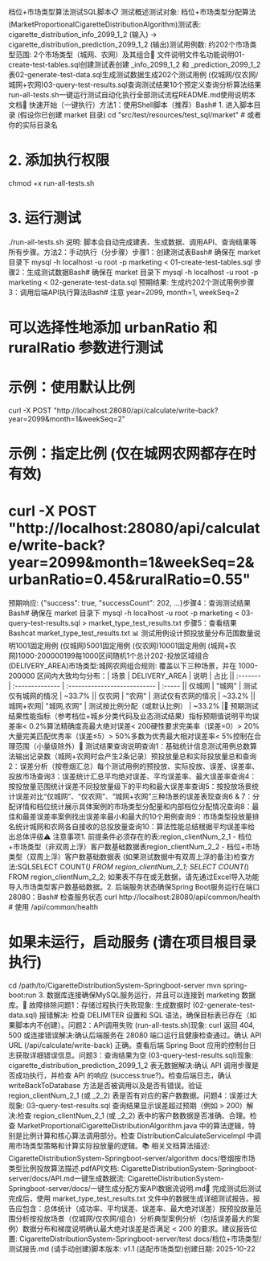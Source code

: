 档位+市场类型算法测试SQL脚本📋 测试概述测试对象: 档位+市场类型分配算法 (MarketProportionalCigaretteDistributionAlgorithm)测试表: cigarette_distribution_info_2099_1_2 (输入) → cigarette_distribution_prediction_2099_1_2 (输出)测试用例数: 约202个市场类型范围: 2个市场类型（城网、农网）及其组合📂 文件说明文件名功能说明01-create-test-tables.sql创建测试表创建 _info_2099_1_2 和 _prediction_2099_1_2 表02-generate-test-data.sql生成测试数据生成202个测试用例 (仅城网/仅农网/城网+农网)03-query-test-results.sql查询测试结果10个预定义查询分析算法结果run-all-tests.sh一键运行测试自动化执行全部测试流程README.md使用说明本文档🚀 快速开始（一键执行）方法1：使用Shell脚本（推荐）Bash# 1. 进入脚本目录 (假设你已创建 market 目录)
cd "src/test/resources/test_sql/market" # 或者你的实际目录名

# 2. 添加执行权限
chmod +x run-all-tests.sh

# 3. 运行测试
./run-all-tests.sh
说明: 脚本会自动完成建表、生成数据、调用API、查询结果等所有步骤。方法2：手动执行（分步骤）步骤1：创建测试表Bash# 确保在 market 目录下
mysql -h localhost -u root -p marketing < 01-create-test-tables.sql
步骤2：生成测试数据Bash# 确保在 market 目录下
mysql -h localhost -u root -p marketing < 02-generate-test-data.sql
预期结果: 生成约202个测试用例步骤3：调用后端API执行算法Bash# 注意 year=2099, month=1, weekSeq=2
# 可以选择性地添加 urbanRatio 和 ruralRatio 参数进行测试
# 示例：使用默认比例
curl -X POST "http://localhost:28080/api/calculate/write-back?year=2099&month=1&weekSeq=2"

# 示例：指定比例 (仅在城网农网都存在时有效)
# curl -X POST "http://localhost:28080/api/calculate/write-back?year=2099&month=1&weekSeq=2&urbanRatio=0.45&ruralRatio=0.55"

预期响应: {"success": true, "successCount": 202, ...}步骤4：查询测试结果Bash# 确保在 market 目录下
mysql -h localhost -u root -p marketing < 03-query-test-results.sql > market_type_test_results.txt
步骤5：查看结果Bashcat market_type_test_results.txt
📊 测试用例设计预投放量分布范围数量说明1001固定用例 (仅城网)5001固定用例 (仅农网)10001固定用例 (城网+农网)1000-200000199每1000区间随机1个总计202-投放区域组合 (DELIVERY_AREA)市场类型:城网农网组合规则: 覆盖以下三种场景，并在 1000-200000 区间内大致均匀分布：| 场景     | DELIVERY_AREA | 说明                         | 占比   || :------- | :-------------- | :--------------------------- | :----- || 仅城网   | "城网"          | 测试仅有城网的情况           | ~33.7% || 仅农网   | "农网"          | 测试仅有农网的情况           | ~33.2% || 城网+农网| "城网,农网"     | 测试按比例分配（或默认比例） | ~33.2% |🎯 预期测试结果性能指标（参考档位+城乡分类代码及业态测试结果）指标预期值说明平均误差率< 0.2%算法精确度高最大绝对误差< 200硬性要求完美率（误差=0）> 20%大量完美匹配优秀率（误差≤5）> 50%多数为优秀最大相对误差率< 5%控制在合理范围（小量级除外）📝 测试结果查询说明查询1：基础统计信息测试用例总数算法输出记录数（城网+农网时会产生2条记录）预投放量总和实际投放量总和查询2：误差分析（按卷烟汇总）每个测试用例的预投放、实际投放、误差、误差率、投放市场查询3：误差统计汇总平均绝对误差、平均误差率、最大误差率查询4：按投放量范围统计误差不同投放量级下的平均和最大误差率查询5：按投放场景统计误差对比“仅城网”、“仅农网”、“城网+农网”三种场景的误差表现查询6 & 7：分配详情和档位统计展示具体案例的市场类型分配量和内部档位分配情况查询8：最佳和最差误差率案例找出误差率最小和最大的10个用例查询9：市场类型投放量排名统计城网和农网各自接收的总投放量查询10：算法性能总结根据平均误差率给出总体评级⚠️ 注意事项1. 前提条件必须存在的表:region_clientNum_2_1 - 档位+市场类型（非双周上浮）客户数基础数据表region_clientNum_2_2 - 档位+市场类型（双周上浮）客户数基础数据表 (如果测试数据中有双周上浮的备注)检查方法:SQLSELECT COUNT(*) FROM region_clientNum_2_1;
SELECT COUNT(*) FROM region_clientNum_2_2;
如果表不存在或无数据，请先通过Excel导入功能导入市场类型客户数基础数据。2. 后端服务状态确保Spring Boot服务运行在端口 28080：Bash# 检查服务状态
curl http://localhost:28080/api/common/health # 使用 /api/common/health

# 如果未运行，启动服务 (请在项目根目录执行)
cd /path/to/CigaretteDistributionSystem-Springboot-server
mvn spring-boot:run
3. 数据库连接确保MySQL服务运行，并且可以连接到 marketing 数据库。🔧 故障排除问题1：存储过程执行失败现象: 生成数据时 (02-generate-test-data.sql) 报错解决: 检查 DELIMITER 设置和 SQL 语法，确保目标表已存在（如果脚本内不创建）。问题2：API调用失败 (run-all-tests.sh)现象: curl 返回 404, 500 或连接错误解决:确认后端服务在 28080 端口运行且健康检查通过。确认 API URL (/api/calculate/write-back) 正确。查看后端 Spring Boot 应用的控制台日志获取详细错误信息。问题3：查询结果为空 (03-query-test-results.sql)现象: cigarette_distribution_prediction_2099_1_2 表无数据解决:确认 API 调用步骤是否成功执行，并检查 API 的响应 (success:true?)。检查后端日志，确认 writeBackToDatabase 方法是否被调用以及是否有错误。验证 region_clientNum_2_1 (或 _2_2) 表是否有对应的客户数数据。问题4：误差过大现象: 03-query-test-results.sql 查询结果显示误差超过预期（例如 > 200）解决:检查 region_clientNum_2_1 (或 _2_2) 表中的客户数数据是否准确、合理。检查 MarketProportionalCigaretteDistributionAlgorithm.java 中的算法逻辑，特别是比例计算和核心算法调用部分。检查 DistributionCalculateServiceImpl 中调用市场类型策略和计算实际投放量的逻辑。📚 相关文档算法描述: CigaretteDistributionSystem-Springboot-server/algorithm docs/卷烟按市场类型比例投放算法描述.pdfAPI文档: CigaretteDistributionSystem-Springboot-server/docs/API.md一键生成数据流: CigaretteDistributionSystem-Springboot-server/docs/一键生成分配方案API数据流说明.md🎉 完成测试后测试完成后，使用 market_type_test_results.txt 文件中的数据生成详细测试报告。报告应包含：总体统计（成功率、平均误差、误差率、最大绝对误差）按预投放量范围分析按投放场景（仅城网/仅农网/组合）分析典型案例分析（包括误差最大的案例）数据分布和梯度说明确认最大绝对误差是否满足 < 200 的要求。建议报告位置: CigaretteDistributionSystem-Springboot-server/test docs/档位+市场类型/测试报告.md (请手动创建)脚本版本: v1.1 (适配市场类型)创建日期: 2025-10-22